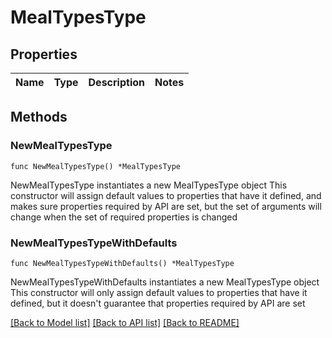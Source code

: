 # MealTypesType

## Properties

Name | Type | Description | Notes
------------ | ------------- | ------------- | -------------

## Methods

### NewMealTypesType

`func NewMealTypesType() *MealTypesType`

NewMealTypesType instantiates a new MealTypesType object
This constructor will assign default values to properties that have it defined,
and makes sure properties required by API are set, but the set of arguments
will change when the set of required properties is changed

### NewMealTypesTypeWithDefaults

`func NewMealTypesTypeWithDefaults() *MealTypesType`

NewMealTypesTypeWithDefaults instantiates a new MealTypesType object
This constructor will only assign default values to properties that have it defined,
but it doesn't guarantee that properties required by API are set


[[Back to Model list]](../README.md#documentation-for-models) [[Back to API list]](../README.md#documentation-for-api-endpoints) [[Back to README]](../README.md)


